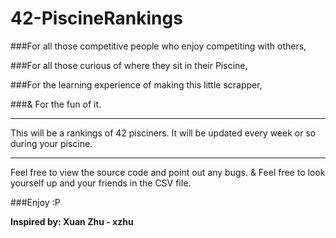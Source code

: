 # 42-PiscineRankings
###For all those competitive people who enjoy competiting with others,

###For all those curious of where they sit in their Piscine,

###For the learning experience of making this little scrapper,

###& For the fun of it.

------

This will be a rankings of 42 pisciners.
It will be updated every week or so during your piscine.

------

Feel free to view the source code and point out any bugs.
& Feel free to look yourself up and your friends in the CSV file.

###Enjoy :P

__Inspired by: Xuan Zhu - xzhu__
